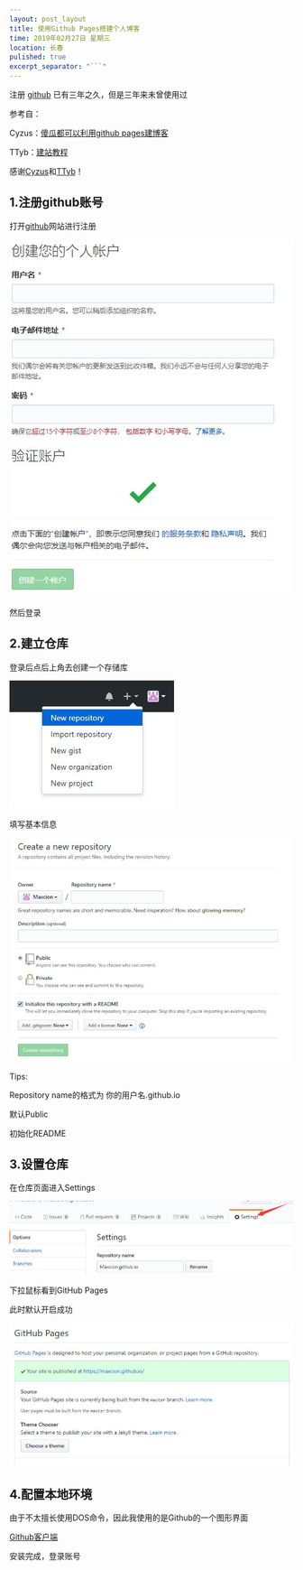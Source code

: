 ```yaml
---
layout: post_layout
title: 使用Github Pages搭建个人博客
time: 2019年02月27日 星期三
location: 长春
pulished: true
excerpt_separator: "```"
---
```


注册 [github](https://github.com) 已有三年之久，但是三年来未曾使用过



参考自：

Cyzus：[傻瓜都可以利用github pages建博客](http://cyzus.github.io/2015/06/21/github-build-blog/)

TTyb：[建站教程](http://www.tybai.com/gitblogfirst/_%E5%BB%BA%E7%AB%99%E6%95%99%E7%A8%8B.html)

感谢[Cyzus](http://cyzus.github.io/)和[TTyb](http://www.tybai.com/)！



## 1.注册github账号

打开[github](https://github.com/)网站进行注册

<img src="/assets/img/blogs/2019-02-27/1-1.JPG" />

然后登录



## 2.建立仓库

登录后点后上角去创建一个存储库

<img src="/assets/img/blogs/2019-02-27/2-1.JPG" />

填写基本信息

<img src="/assets/img/blogs/2019-02-27/2-2.jpg" />

Tips:

Repository name的格式为 你的用户名.github.io

默认Public

初始化README



## 3.设置仓库

在仓库页面进入Settings

<img src="/assets/img/blogs/2019-02-27/3-1.jpg" />

下拉鼠标看到GitHub Pages

此时默认开启成功

<img src="/assets/img/blogs/2019-02-27/3-2.jpg" />



## 4.配置本地环境

由于不太擅长使用DOS命令，因此我使用的是Github的一个图形界面

[Github客户端](https://desktop.github.com/)

安装完成，登录账号